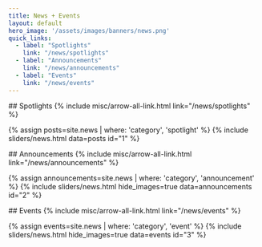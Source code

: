 ```yaml
---
title: News + Events
layout: default
hero_image: '/assets/images/banners/news.png'
quick_links:
  - label: "Spotlights"
    link: "/news/spotlights"
  - label: "Announcements"
    link: "/news/announcements"
  - label: "Events"
    link: "/news/events"
---
```

<div class="block pb-5" markdown="1">
## Spotlights {% include misc/arrow-all-link.html link="/news/spotlights" %}

{% assign posts=site.news | where: 'category', 'spotlight' %}
{% include sliders/news.html data=posts id="1" %}
</div>


<div class="block pb-5" markdown="1">
## Announcements {% include misc/arrow-all-link.html link="/news/announcements" %}

{% assign announcements=site.news | where: 'category', 'announcement' %}
{% include sliders/news.html hide_images=true data=announcements id="2" %}
</div>


<div class="block pb-5" markdown="1">
## Events {% include misc/arrow-all-link.html link="/news/events" %}

{% assign events=site.news | where: 'category', 'event' %}
{% include sliders/news.html hide_images=true data=events id="3" %}
</div>